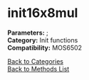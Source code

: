 # init16x8mul

**Parameters:** ;  
**Category:** Init functions  
**Compatibility:** MOS6502  


[Back to Categories](../categories/init_functions.md)  
[Back to Methods List](../../SUMMARY.md)
